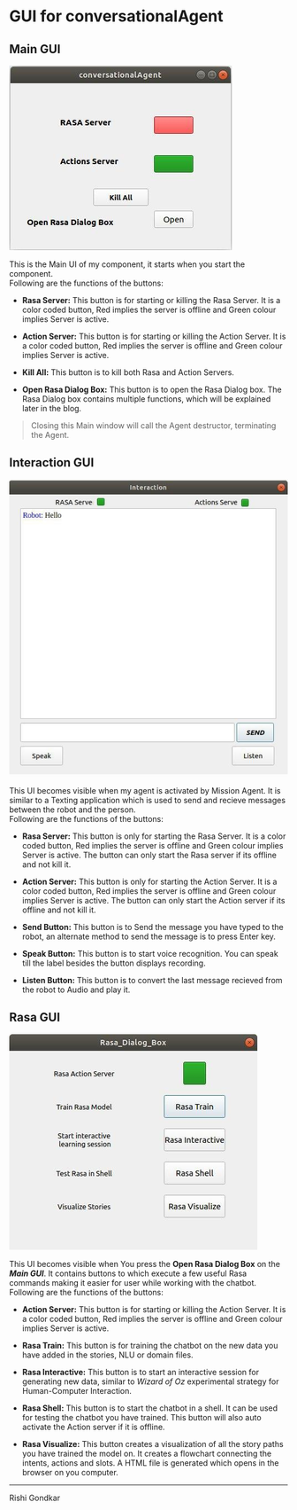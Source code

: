 # GUI for conversationalAgent

## Main GUI
![](assets/main_gui.jpg)  

This is the Main UI of my component, it starts when you start the component.  
Following are the functions of the buttons:
* **Rasa Server:** This button is for starting or killing the Rasa Server. It is a color coded button, Red implies the server is offline and Green colour implies Server is active.

* **Action Server:** This button is for starting or killing the Action Server. It is a color coded button, Red implies the server is offline and Green colour implies Server is active.

* **Kill All:** This button is to kill both Rasa and Action Servers.

* **Open Rasa Dialog Box:** This button is to open the Rasa Dialog box. The Rasa Dialog box contains multiple functions, which will be explained later in the blog.

> Closing this Main window will call the Agent destructor, terminating the Agent.

## Interaction GUI
![](assets/interaction_gui.jpg)  

This UI becomes visible when my agent is activated by Mission Agent. It is similar to a Texting application which is used to send and recieve messages between the robot and the person.  
Following are the functions of the buttons:
* **Rasa Server:** This button is only for starting the Rasa Server. It is a color coded button, Red implies the server is offline and Green colour implies Server is active. The button can only start the Rasa server if its offline and not kill it.

* **Action Server:** This button is only for starting the Action Server. It is a color coded button, Red implies the server is offline and Green colour implies Server is active. The button can only start the Action server if its offline and not kill it.

* **Send Button:** This button is to Send the message you have typed to the robot, an alternate method to send the message is to press Enter key.

* **Speak Button:** This button is to start voice recognition. You can speak till the label besides the button displays recording.

* **Listen Button:** This button is to convert the last message recieved from the robot to Audio and play it.

## Rasa GUI
![](assets/rasa_gui.jpg)  

This UI becomes visible when You press the **Open Rasa Dialog Box** on the ***Main GUI***. It contains buttons to which execute a few useful Rasa commands making it easier for user while working with the chatbot.  
Following are the functions of the buttons:
* **Action Server:** This button is for starting or killing the Action Server. It is a color coded button, Red implies the server is offline and Green colour implies Server is active.

* **Rasa Train:** This button is for training the chatbot on the new data you have added in the stories, NLU or domain files.

* **Rasa Interactive:** This button is to start an interactive session for generating new data, similar to *Wizard of Oz* experimental strategy for Human-Computer Interaction.

* **Rasa Shell:** This button is to start the chatbot in a shell. It can be used for testing the chatbot you have trained. This button will also auto activate the Action server if it is offline.

* **Rasa Visualize:** This button creates a visualization of all the story paths you have trained the model on. It creates a flowchart connecting the intents, actions and slots. A HTML file is generated which opens in the browser on you computer.

***
Rishi Gondkar



